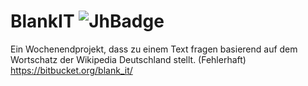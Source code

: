 # BlankIT <span style="text-align: right">![JhBadge](https://jhbadge.com/?evt=cgn&year=2016)</span>
Ein Wochenendprojekt, dass zu einem Text fragen basierend auf dem Wortschatz der Wikipedia Deutschland stellt. (Fehlerhaft) https://bitbucket.org/blank_it/

